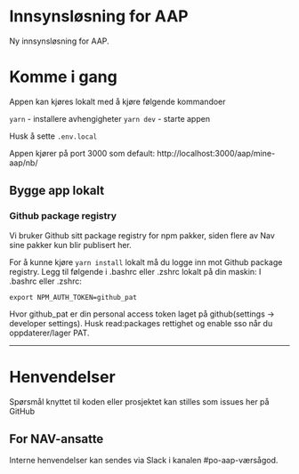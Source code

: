 # Innsynsløsning for AAP

Ny innsynsløsning for AAP.

# Komme i gang

Appen kan kjøres lokalt med å kjøre følgende kommandoer

`yarn` - installere avhengigheter
`yarn dev` - starte appen

Husk å sette `.env.local`

Appen kjører på port 3000 som default:
http://localhost:3000/aap/mine-aap/nb/

## Bygge app lokalt

### Github package registry

Vi bruker Github sitt package registry for npm pakker, siden flere av Nav sine pakker kun blir publisert her.

For å kunne kjøre `yarn install` lokalt må du logge inn mot Github package registry. Legg til følgende i .bashrc eller .zshrc lokalt på din maskin:
I .bashrc eller .zshrc:

`export NPM_AUTH_TOKEN=github_pat`

Hvor github_pat er din personal access token laget på github(settings -> developer settings). Husk read:packages rettighet og enable sso når du oppdaterer/lager PAT.

---

# Henvendelser

Spørsmål knyttet til koden eller prosjektet kan stilles som issues her på GitHub

## For NAV-ansatte

Interne henvendelser kan sendes via Slack i kanalen #po-aap-værsågod.
